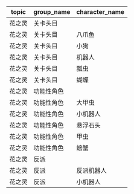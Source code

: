 | topic | group_name | character_name |
| ----- | ---------- | -------------- |
| 花之灵 | 关卡头目 |  |
| 花之灵 | 关卡头目 | 八爪鱼 |
| 花之灵 | 关卡头目 | 小狗 |
| 花之灵 | 关卡头目 | 机器人 |
| 花之灵 | 关卡头目 | 瓢虫 |
| 花之灵 | 关卡头目 | 蝴蝶 |
| 花之灵 | 功能性角色 |  |
| 花之灵 | 功能性角色 | 大甲虫 |
| 花之灵 | 功能性角色 | 小机器人 |
| 花之灵 | 功能性角色 | 悬浮石头 |
| 花之灵 | 功能性角色 | 甲虫 |
| 花之灵 | 功能性角色 | 螃蟹 |
| 花之灵 | 反派 |  |
| 花之灵 | 反派 | 反派机器人 |
| 花之灵 | 反派 | 小机器人 |
